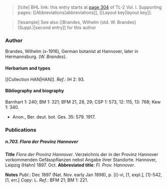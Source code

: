 > [!cite] BHL link: this entry starts at [page 304](https://www.biodiversitylibrary.org/item/103414#page/352/mode/1up) of TL-2 Vol. I.
> Supporting pages: [[Abbreviations|abbreviations]], [[Layout key|layout key]].

> [!example] See also [[Brandes, Wilhelm {std. W. Brandes} (Suppl.)|second entry]] for this author

### Author

Brandes, Wilhelm (x-1916), German botanist at Hannover, later in Hermannsburg. (*W. Brandes*).

#### Herbarium and types

[[Collection HAN|HAN]].
*Ref*.: IH 2: 93.

#### Bibliography and biography

Barnhart 1: 240; BM 1: 321; BFM 21, 28, 29; CSP 1: 573, 12: 115, 13: 768; Kew 1: 340.
- Anon., Ber. deut. bot. Ges. 35: 579. 1917.

### Publications

##### n.703. Flora der Provinz Hannover

**Title**
*Flora der Provinz Hannover*. Verzeichnis der in der Provinz Hannover vorkommenden Gefässpflanzen nebst Angabe ihrer Standorte. Hannover, Leipzig (Hahn) 1897. Oct.
**Abbreviated title**: *Fl. Prov. Hannover*.

**Notes**
*Publ*.: Dec 1897 (Nat. Nov. early Jan 1898), p. \[i\]-vi, \[1, expl.\], \[1\]-542, \[1, err.\] *Copy*: L.
*Ref*.: BFM 21; BM 1: 221.

